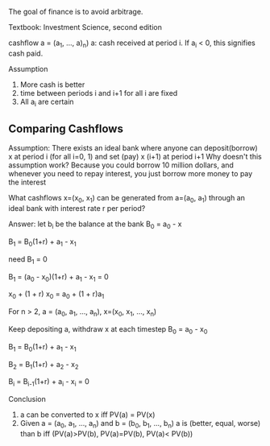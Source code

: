 The goal of finance is to avoid arbitrage.

Textbook: Investment Science, second edition

cashflow a = (a<sub>1</sub>, ..., a)<sub>n</sub>)
a: cash received at period i. If a<sub>i</sub> < 0, this signifies cash paid.

Assumption

1. More cash is better
2. time between periods i and i+1 for all i are fixed
3. All a<sub>i</sub> are certain

## Comparing Cashflows

Assumption: There exists an ideal bank where anyone can deposit(borrow) x at period i (for all i=0, 1) and set (pay) x (i+1) at period i+1
Why doesn't this assumption work? Because you could borrow 10 million dollars, and whenever you need to repay interest, you just borrow more money to pay the interest

What cashflows x=(x<sub>0</sub>, x<sub>1</sub>) can be generated from a=(a<sub>0</sub>, a<sub>1</sub>) through an ideal bank with interest rate r per period?

Answer: let b<sub>i</sub> be the balance at the bank
B<sub>0</sub> = a<sub>0</sub> - x

B<sub>1</sub> = B<sub>0</sub>(1+r) + a<sub>1</sub> - x<sub>1</sub>

need B<sub>1</sub> = 0

B<sub>1</sub> = (a<sub>0</sub> - x<sub>0</sub>)(1+r) + a<sub>1</sub> - x<sub>1</sub> = 0

x<sub>0</sub> + (1 + r) x<sub>0</sub> = a<sub>0</sub> + (1 + r)a<sub>1</sub>

For n > 2, a = (a<sub>0</sub>, a<sub>1</sub>, ..., a<sub>n</sub>), x=(x<sub>0</sub>, x<sub>1</sub>, ..., x<sub>n</sub>)

Keep depositing a, withdraw x at each timestep
B<sub>0</sub> = a<sub>0</sub> - x<sub>0</sub>

B<sub>1</sub> = B<sub>0</sub>(1+r) + a<sub>1</sub> - x<sub>1</sub>

B<sub>2</sub> = B<sub>1</sub>(1+r) + a<sub>2</sub> - x<sub>2</sub>

B<sub>i</sub> = B<sub>i-1</sub>(1+r) + a<sub>i</sub> - x<sub>i</sub> = 0

Conclusion

1. a can be converted to x iff PV(a) = PV(x)
2. Given a = (a<sub>0</sub>, a<sub>1</sub>, ..., a<sub>n</sub>) and b = (b<sub>0</sub>, b<sub>1</sub>, ..., b<sub>n</sub>)
   a is (better, equal, worse) than b iff (PV(a)>PV(b), PV(a)=PV(b), PV(a)< PV(b))
